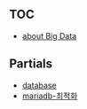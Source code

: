 ## TOC

  * [about Big Data](./big-data/index)












## Partials

  * [database](database)
  * [mariadb-최적화](mariadb-최적화)
